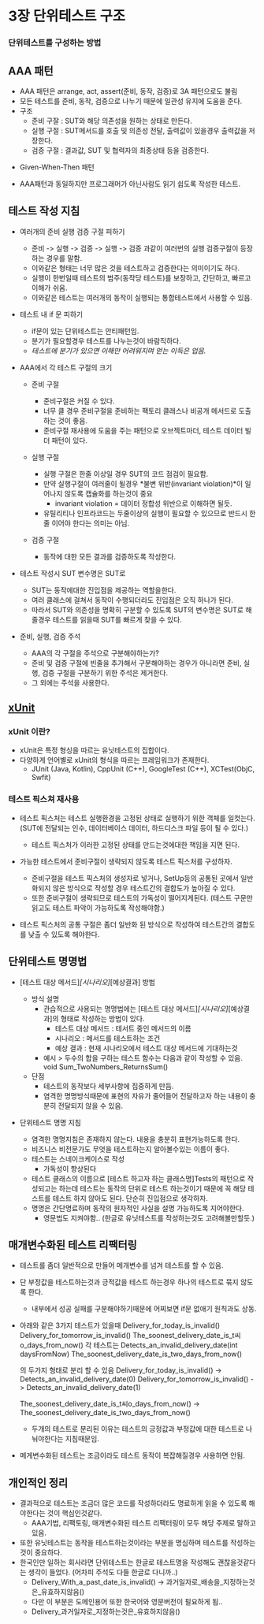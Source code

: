 # 3장 단위테스트 구조
### 단위테스트를 구성하는 방법

## AAA 패턴

- AAA 패턴은 arrange, act, assert(준비, 동작, 검증)로 3A 패턴으로도 불림
- 모든 테스트를 준비, 동작, 검증으로 나누기 때문에 일관성 유지에 도움을 준다.
- 구조
    - 준비 구잘 : SUT와 해당 의존성을 원하는 상태로 만든다.
    - 실행 구절 : SUT메서드를 호출 및 의존성 전달, 출력값이 있을경우 출력값을 저장한다.
    - 검증 구절 : 결과값, SUT 및 협력자의 최종상태 등을 검증한다.

* Given-When-Then 패턴
 - AAA패턴과 동일하지만 프로그래머가 아닌사람도 읽기 쉽도록 작성한 테스트.

## 테스트 작성 지침
- 여러개의 준비 실행 검증 구절 피하기
    - 준비 -> 실행 -> 검증 -> 실행 -> 검증 과같이 여러번의 실행 검증구절이 등장하는 경우를 말함.
    - 이와같은 형태는 너무 많은 것을 테스트하고 검증한다는 의미이기도 하다.
    - 실행이 한번일때 테스트의 범주(동작당 테스트)를 보장하고, 간단하고, 빠르고 이해가 쉬움.
    - 이와같은 테스트는 여러개의 동작이 실행되는 통합테스트에서 사용할 수 있음.

- 테스트 내 if 문 피하기
    - if문이 있는 단위테스트는 안티패턴임.
    - 분기가 필요할경우 테스트를 나누는것이 바람직하다.
    - *테스트에 분기가 있으면 이해만 어려워지며 얻는 이득은 업음.*

- AAA에서 각 테스트 구절의 크기
    - 준비 구절
        - 준비구절은 커질 수 있다.
        - 너무 클 경우 준비구절을 준비하는 팩토리 클래스나 비공개 메서드로 도출하는 것이 좋음.
        - 준비구절 재사용에 도움을 주는 패턴으로 오브젝트마더, 테스트 데이터 빌더 패턴이 있다.

    - 실행 구절
        - 실행 구절은 한줄 이상일 경우 SUT의 코드 점검이 필요함.
        - 만약 실행구절이 여러줄이 될경우 *불변 위반(invariant violation)*이 일어나지 않도록 캡슐화를 하는것이 중요
            - invariant violation = 데이터 정합성 위반으로 이해하면 될듯.
        - 유틸리티나 인프라코드는 두줄이상의 실행이 필요할 수 있으므로 반드시 한줄 이어야 한다는 의미는 아님.

    - 검증 구절
        - 동작에 대한 모든 결과를 검증하도록 작성한다.

- 테스트 작성시 SUT 변수명은 SUT로
    - SUT는 동작에대한 진입점을 제공하는 역할을한다.
    - 여러 클래스에 걸쳐서 동작이 수행되더라도 진입점은 오직 하나가 된다.
    - 따라서 SUT와 의존성을 명확히 구분할 수 있도록 SUT의 변수명은 SUT로 해줄경우 테스트를 읽을때 SUT를 빠르게 찾을 수 있다.

- 준비, 실행, 검증 주석
    - AAA의 각 구절을 주석으로 구분해야하는가?
    - 준비 및 검증 구절에 빈줄을 추가해서 구분해야하는 경우가 아니라면 준비, 실행, 검증 구절을 구분하기 위한 주석은 제거한다.
    - 그 외에는 주석을 사용한다.

## [xUnit](https://en.wikipedia.org/wiki/XUnit)
### xUnit 이란?
- xUnit은 특정 형싱을 따르는 유닛테스트의 집합이다.
- 다양하게 언어별로 xUnit의 형식을 따르는 프레임워크가 존재한다.
    - JUnit (Java, Kotlin), CppUnit (C++), GoogleTest (C++), XCTest(ObjC, Swfit)

### 테스트 픽스쳐 재사용
- 테스트 픽스처는 테스트 실행환경을 고정된 상태로 실행하기 위한 객체를 일컷는다. (SUT에 전달되는 인수, 데이터베이스 데이터, 하드디스크 파일 등이 될 수 있다.)
    - 테스트 픽스처가 이러한 고정된 상태를 만드는것에대한 책임을 지면 된다.

- 가능한 테스트에서 준비구절이 생략되지 않도록 테스트 픽스처를 구성하자.
    - 준비구절을 테스트 픽스처의 생성자로 넣거나, SetUp등의 공통된 곳에서 일반화되지 않은 방식으로 작성할 경우 테스트간의 결합도가 높아질 수 있다.
    - 또한 준비구절이 생략되므로 테스트의 가독성이 떨어지게된다. (테스트 구문만 읽고도 테스트 파악이 가능하도록 작성해야함.)
- 테스트 픽스처의 공통 구절은 좀더 일반화 된 방식으로 작성하여 테스트간의 결합도를 낮출 수 있도록 해야한다.

## 단위테스트 명명법
- [테스트 대상 메서드]_[시나리오]_[예상결과] 방법
    - 방식 설명
        - 관습적으로 사용되는 명명법에는 [테스트 대상 메서드]_[시나리오]_[예상결과]의 형태로 작성하는 방법이 있다.
            - 테스트 대상 메서드 : 테서트 중인 메서드의 이름
            - 시나리오 : 메서드를 테스트하는 조건
            - 예상 결과 : 현재 시나리오에서 테스트 대상 메서드에 기대하는것
        - 예시 > 두수의 합을 구하는 테스트 함수는 다음과 같이 작성할 수 있음.
                void Sum_TwoNumbers_ReturnsSum()
    - 단점
        - 테스트의 동작보다 세부사항에 집중하게 만듬.
        - 염격한 명명방식때문에 표현의 자유가 줄어들어 전달하고자 하는 내용이 충분히 전달되지 않을 수 있음.

- 단위테스트 명명 지침
    - 염격한 명명지침은 존재하지 않는다. 내용을 충분히 표현가능하도록 한다.
    - 비즈니스 비전문가도 무엇을 테스트하는지 알아볼수있는 이름이 좋다.
    - 테스트는 스네이크케이스로 작성
        - 가독성이 향상된다
    - 테스트 클래스의 이름으로 [테스트 하고자 하는 클래스명]Tests의 패턴으로 작성되고는 하는데
        테스트는 동작의 단위로 테스트 하는것이기 때문에 꼭 해당 테스트를 테스트 하지 않아도 된다.
        단순히 진입점으로 생각하자.
    - 명명은 간단명료하며 동작의 원자적인 사실을 설명 가능하도록 지어야한다.
        - 영문법도 지켜야함.. (한글로 유닛테스트를 작성하는것도 고려해볼만할듯.)

## 매개변수화된 테스트 리팩터링
- 테스트를 좀더 일반적으로 만들어 메개변수를 넘겨 테스트를 할 수 있음.
- 단 부정값을 테스트하는것과 긍적값을 테스트 하는경우 하나의 테스트로 묶지 않도록 한다. 
    - 내부에서 성공 실패를 구분해야하기때문에 어찌보면 if문 없애기 원칙과도 상동.

- 아래와 같은 3가지 테스트가 있을때
    Delivery_for_today_is_invalid()
    Delivery_for_tomorrow_is_invalid()
    The_soonest_delivery_date_is_t씨o_days_from_now()
    각 테스트는 
    Detects_an_invalid_delivery_date(int daysFromNow)
    The_soonest_delivery_date_is_two_days_from_now()

    의 두가지 형태로 분리 할 수 있음
    Delivery_for_today_is_invalid() -> Detects_an_invalid_delivery_date(0)
    Delivery_for_tomorrow_is_invalid() -> Detects_an_invalid_delivery_date(1)

    The_soonest_delivery_date_is_t씨o_days_from_now() -> The_soonest_delivery_date_is_two_days_from_now()

    - 두개의 테스트로 분리된 이유는 테스트의 긍정값과 부정값에 대한 테스트로 나눠야한다는 지침때문임.
- 메게변수화된 테스트는 조금이라도 테스트 동작이 복잡해질경우 사용하면 안됨.
    
## 개인적인 정리
- 결과적으로 테스트는 조금더 많은 코드를 작성하더라도 명료하게 읽을 수 있도록 해야한다는 것이 핵심인것같다.
    - AAA기법, 리팩토링, 매개변수화된 테스트 리팩터링이 모두 해당 주제로 말하고있음.
- 또한 유닛테스트는 동작을 테스트하는것이라는 부분을 명심하며 테스트를 작성하는것이 중요하다.
- 한국인만 일하는 회사라면 단위테스트는 한글로 테스트명을 작성해도 괜찮을것같다는 생각이 들었다. (어차피 주석도 다들 한글로 다니까..)
    - Delivery_With_a_past_date_is_invalid() -> 과거일자로_배송을_지정하는것은_유효하지않음()
    - 다만 이 부분은 도메인용어 또한 한국어와 영문버전이 필요하게 됨.. 
    - Delivery_과거일자로_지정하는것은_유효하지않음()